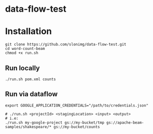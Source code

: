 # data-flow-test

# Installation
```
git clone https://github.com/slonimg/data-flow-test.git
cd word-count-beam
chmod +x run.sh
```


## Run locally
```
./run.sh pom.xml counts
```

## Run via dataflow
```
export GOOGLE_APPLICATION_CREDENTIALS="/path/to/credentials.json"

```
  
```
# ./run.sh <projectId> <stagingLocation> <input> <output>
# i.e:
./run.sh my-google-project gs://my-bucket/tmp gs://apache-beam-samples/shakespeare/* gs://my-bucket/counts
```
